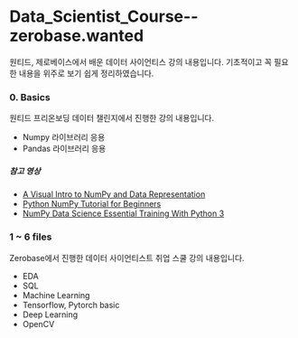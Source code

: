 # Data_Scientist_Course--zerobase.wanted

원티드, 제로베이스에서 배운 데이터 사이언티스 강의 내용입니다. 기초적이고 꼭 필요한 내용을 위주로 보기 쉽게 정리하였습니다.

### 0. Basics 
원티드 프리온보딩 데이터 챌린지에서 진행한 강의 내용입니다.

- Numpy 라이브러리 응용
- Pandas 라이브러리 응용
  
##### 참고 영상
- [A Visual Intro to NumPy and Data Representation](http://jalammar.github.io/visual-numpy/)
- [Python NumPy Tutorial for Beginners](https://www.youtube.com/watch?v=QUT1VHiLmmI)
- [NumPy Data Science Essential Training With Python 3](https://www.youtube.com/playlist?list=PLZ7s-Z1aAtmIRpnGQGMTvV3AGdDK37d2b)

### 1 ~ 6 files

Zerobase에서 진행한 데이터 사이언티스트 취업 스쿨 강의 내용입니다.

- EDA
- SQL
- Machine Learning
- Tensorflow, Pytorch basic
- Deep Learning
- OpenCV
